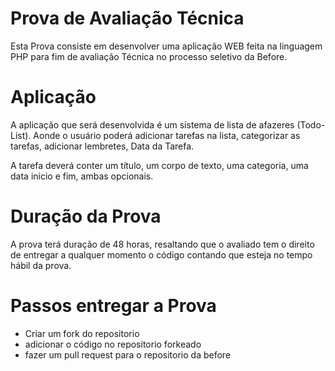 # Prova de Avaliação Técnica

Esta Prova consiste em desenvolver uma aplicação WEB feita na linguagem PHP para fim de avaliação Técnica no processo seletivo da Before.

# Aplicação

A aplicação que será desenvolvida é um sistema de lista de afazeres (Todo-List). Aonde o usuário poderá adicionar tarefas na lista, categorizar as tarefas, adicionar lembretes, Data da Tarefa.

A tarefa deverá conter um título, um corpo de texto, uma categoria, uma data inicio e fim, ambas opcionais.


# Duração da Prova

A prova terá duração de 48 horas, resaltando que o avaliado tem o direito de entregar a qualquer momento o código contando que esteja no tempo hábil da prova.

# Passos entregar a Prova

 - Criar um fork do repositorio
 - adicionar o código no repositorio forkeado
 - fazer um pull request para o repositorio da before